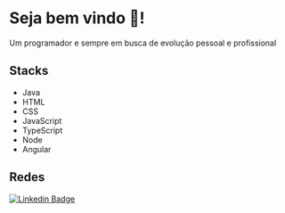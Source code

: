 # Seja bem vindo 🚀!

Um programador e sempre em busca de evolução pessoal e profissional

## Stacks

- Java
- HTML 
- CSS 
- JavaScript 
- TypeScript
- Node
- Angular

## Redes

[![Linkedin Badge](https://img.shields.io/badge/-Caio%20Henrique-6633cc?style=flat-square&logo=Linkedin&logoColor=white&link=https://www.linkedin.com/in/diego-schell-fernandes/)](https://www.linkedin.com/in/caiohrff/) 
